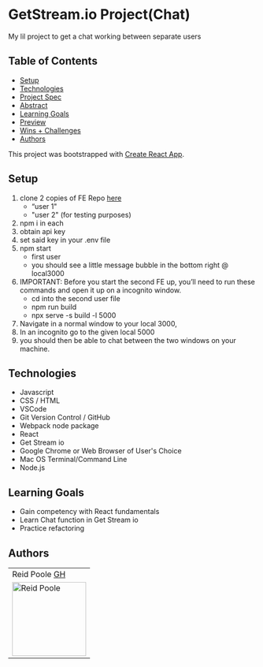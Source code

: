 
# GetStream.io Project(Chat)

My lil project to get a chat working between separate users

## Table of Contents
  - [Setup](#setup)
  - [Technologies](#technologies)
  - [Project Spec](#project-spec)
  - [Abstract](#abstract)
  - [Learning Goals](#learning-goals)
  - [Preview](#preview)
  - [Wins + Challenges](#wins-and-challenges)
  - [Authors](#Authors)

This project was bootstrapped with [Create React App](https://github.com/facebook/create-react-app).

## Setup

1. clone 2 copies of  FE Repo [here](https://github.com/rpoole444/chat-project-fe)
    - “user 1"
    - "user 2" (for testing purposes)
2. npm i in each
3. obtain api key
4. set said key in your .env file
5. npm start
    - first user
    - you should see a little message bubble in the bottom right @ local3000
6. IMPORTANT: Before you start the second FE up, you’ll need to run these commands and open it up on a incognito window.
    - cd into the second user file
    - npm run build
    - npx serve -s build -l 5000
7. Navigate in a normal window to your local 3000,
8. In an incognito go to the given local 5000
9. you should then be able to chat between the two windows on your machine.

## Technologies
  - Javascript
  - CSS / HTML
  - VSCode
  - Git Version Control / GitHub
  - Webpack node package
  - React 
  - Get Stream io
  - Google Chrome or Web Browser of User's Choice
  - Mac OS Terminal/Command Line
  - Node.js 


## Learning Goals

- Gain competency with React fundamentals
- Learn Chat function in Get Stream io
- Practice refactoring

## Authors

<table>
   <tr>
      <td> Reid Poole <a href="https://github.com/rpoole444">GH</td>
    </tr>
 <td><img src="https://avatars.githubusercontent.com/u/111818942?v=4" alt="Reid Poole"
 width="150" height="auto" /></td>
</table>
  


